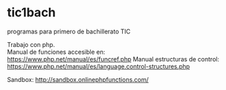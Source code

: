 # tic1bach
programas para primero de bachillerato TIC

Trabajo con php.  
Manual de funciones accesible en:
https://www.php.net/manual/es/funcref.php
Manual estructuras de control:
https://www.php.net/manual/es/language.control-structures.php

Sandbox:
http://sandbox.onlinephpfunctions.com/
